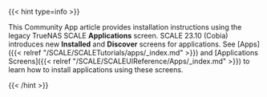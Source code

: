 &NewLine;

{{< hint type=info >}}

This Community App article provides installation instructions using the legacy TrueNAS SCALE **Applications** screen.
SCALE 23.10 (Cobia) introduces new **Installed** and **Discover** screens for applications.
See [Apps]({{< relref "/SCALE/SCALETutorials/apps/_index.md" >}}) and [Applications Screens]({{< relref "/SCALE/SCALEUIReference/Apps/_index.md" >}}) to learn how to install applications using these screens.

{{< /hint >}}

